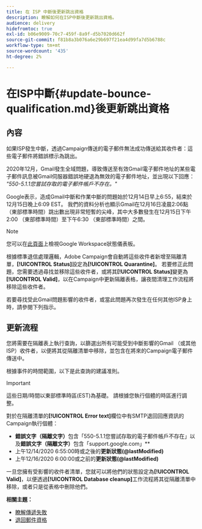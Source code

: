 ```yaml
---
title: 在 ISP 中斷後更新跳出資格
description: 瞭解如何在ISP中斷後更新跳出資格。
audience: delivery
hidefromtoc: true
exl-id: b06e9009-70c7-459f-8a9f-d5b7020d662f
source-git-commit: f81b8a3b076a6e29b697f21ea4d99fa7d5b6788c
workflow-type: tm+mt
source-wordcount: '435'
ht-degree: 2%

---
```


# 在ISP中斷{#update-bounce-qualification.md}後更新跳出資格

## 內容

如果ISP發生中斷，透過Campaign傳送的電子郵件無法成功傳送給其收件者：這些電子郵件將錯誤標示為跳出。

2020年12月，Gmail發生全域問題，導致傳送至有效Gmail電子郵件地址的某些電子郵件訊息被Gmail伺服器錯誤地硬退為無效的電子郵件地址，並出現以下回應： *&quot;550-5.1.1您嘗試存取的電子郵件帳戶不存在。&quot;*

Google表示，造成Gmail中斷和作業中斷的問題始於12月14日早上6:55，結束於12月15日晚上6:09 EST。 我們的資料分析也顯示Gmail在12月16日凌晨2:06點（東部標準時間）跳出數出現非常短暫的尖峰，其中大多數發生在12月15日下午2:00 （東部標準時間）至下午6:30 （東部標準時間）之間。

>[!NOTE]
>
>您可以在[此頁面](https://www.google.com/appsstatus#hl=en&amp;v=status)上檢視Google Workspace狀態儀表板。


根據標準退信處理邏輯，Adobe Campaign會自動將這些收件者新增至隔離清單，**[!UICONTROL Status]**&#x200B;設定為&#x200B;**[!UICONTROL Quarantine]**。 若要修正此問題，您需要透過尋找並移除這些收件者，或將其&#x200B;**[!UICONTROL Status]**&#x200B;變更為&#x200B;**[!UICONTROL Valid]**，以在Campaign中更新隔離表格，讓夜間清理工作流程將移除這些收件者。

若要尋找受此Gmail問題影響的收件者，或當此問題再次發生在任何其他ISP身上時，請參閱下列指示。

## 更新流程

您將需要在隔離表上執行查詢，以篩選出所有可能受到中斷影響的Gmail （或其他ISP）收件者，以便將其從隔離清單中移除，並包含在將來的Campaign電子郵件傳送中。

根據事件的時間範圍，以下是此查詢的建議准則。

>[!IMPORTANT]
>
>這些日期/時間以東部標準時區(EST)為基礎。 請根據您執行個體的時區進行調整。

對於在隔離清單的&#x200B;**[!UICONTROL Error text]**&#x200B;欄位中有SMTP退回回應資訊的Campaign執行個體：

* **錯誤文字（隔離文字）**&#x200B;包含「550-5.1.1您嘗試存取的電子郵件帳戶不存在」以及&#x200B;**錯誤文字（隔離文字）**&#x200B;包含「support.google.com」**
* 上午12/14/2020 6:55:00時或之後的&#x200B;**更新狀態(@lastModified)**
* 上午12/16/2020 6:00:00或之前的&#x200B;**更新狀態(@lastModified)**

一旦您擁有受影響的收件者清單，您就可以將他們的狀態設定為&#x200B;**[!UICONTROL Valid]**，以便透過&#x200B;**[!UICONTROL Database cleanup]**&#x200B;工作流程將其從隔離清單中移除，或者只是從表格中刪除他們。

**相關主題：**
* [瞭解傳遞失敗](../../sending/using/understanding-delivery-failures.md)
* [退回郵件資格](../../sending/using/understanding-delivery-failures.md#bounce-mail-qualification)
